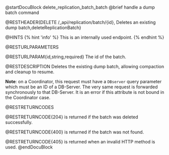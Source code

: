 
@startDocuBlock delete_replication_batch_batch
@brief handle a dump batch command

@RESTHEADER{DELETE /_api/replication/batch/{id}, Deletes an existing dump batch,deleteReplicationBatch}

@HINTS
{% hint 'info' %}
This is an internally used endpoint.
{% endhint %}

@RESTURLPARAMETERS

@RESTURLPARAM{id,string,required}
The id of the batch.

@RESTDESCRIPTION
Deletes the existing dump batch, allowing compaction and cleanup to resume.

**Note**: on a Coordinator, this request must have a `DBserver`
query parameter which must be an ID of a DB-Server.
The very same request is forwarded synchronously to that DB-Server.
It is an error if this attribute is not bound in the Coordinator case.

@RESTRETURNCODES

@RESTRETURNCODE{204}
is returned if the batch was deleted successfully.

@RESTRETURNCODE{400}
is returned if the batch was not found.

@RESTRETURNCODE{405}
is returned when an invalid HTTP method is used.
@endDocuBlock
